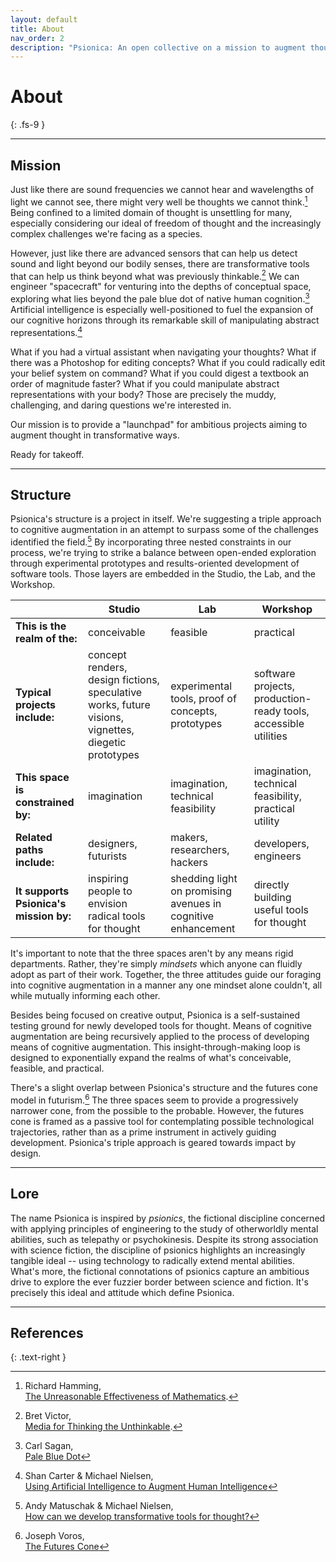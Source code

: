 ```yaml
---
layout: default
title: About
nav_order: 2
description: "Psionica: An open collective on a mission to augment thought for all."
---
```


# About
{: .fs-9 }

---

## Mission

Just like there are sound frequencies we cannot hear and wavelengths of light we cannot see, there might very well be thoughts we cannot think.[^1] Being confined to a limited domain of thought is unsettling for many, especially considering our ideal of freedom of thought and the increasingly complex challenges we're facing as a species.

However, just like there are advanced sensors that can help us detect sound and light beyond our bodily senses, there are transformative tools that can help us think beyond what was previously thinkable.[^2] We can engineer "spacecraft" for venturing into the depths of conceptual space, exploring what lies beyond the pale blue dot of native human cognition.[^3] Artificial intelligence is especially well-positioned to fuel the expansion of our cognitive horizons through its remarkable skill of manipulating abstract representations.[^5]

What if you had a virtual assistant when navigating your thoughts? What if there was a Photoshop for editing concepts? What if you could radically edit your belief system on command? What if you could digest a textbook an order of magnitude faster? What if you could manipulate abstract representations with your body? Those are precisely the muddy, challenging, and daring questions we're interested in.

Our mission is to provide a "launchpad" for ambitious projects aiming to augment thought in transformative ways.

Ready for takeoff.

---

## Structure

Psionica's structure is a project in itself. We're suggesting a triple approach to cognitive augmentation in an attempt to surpass some of the challenges identified the field.[^4] By incorporating three nested constraints in our process, we're trying to strike a balance between open-ended exploration through experimental prototypes and results-oriented development of software tools. Those layers are embedded in the Studio, the Lab, and the Workshop.

|  | Studio | Lab | Workshop |
|-|-|-|-|
| **This is the realm of the:** | conceivable | feasible | practical |
| **Typical projects include:** | concept renders, design fictions, speculative works, future visions, vignettes, diegetic prototypes | experimental tools, proof of concepts, prototypes | software projects, production-ready tools, accessible utilities |
| **This space is constrained by:** | imagination | imagination, technical feasibility | imagination, technical feasibility, practical utility |
| **Related paths include:** | designers, futurists | makers, researchers, hackers | developers, engineers |
| **It supports Psionica's mission by:** | inspiring people to envision radical tools for thought | shedding light on promising avenues in cognitive enhancement | directly building useful tools for thought |

It's important to note that the three spaces aren't by any means rigid departments. Rather, they're simply *mindsets* which anyone can fluidly adopt as part of their work. Together, the three attitudes guide our foraging into cognitive augmentation in a manner any one mindset alone couldn't, all while mutually informing each other.

Besides being focused on creative output, Psionica is a self-sustained testing ground for newly developed tools for thought. Means of cognitive augmentation are being recursively applied to the process of developing means of cognitive augmentation. This insight-through-making loop is designed to exponentially expand the realms of what's conceivable, feasible, and practical.

There's a slight overlap between Psionica's structure and the futures cone model in futurism.[^6] The three spaces seem to provide a progressively narrower cone, from the possible to the probable. However, the futures cone is framed as a passive tool for contemplating possible technological trajectories, rather than as a prime instrument in actively guiding development. Psionica's triple approach is geared towards impact by design.

---

## Lore

The name Psionica is inspired by *psionics*, the fictional discipline concerned with applying principles of engineering to the study of otherworldly mental abilities, such as telepathy or psychokinesis. Despite its strong association with science fiction, the discipline of psionics highlights an increasingly tangible ideal -- using technology to radically extend mental abilities. What's more, the fictional connotations of psionics capture an ambitious drive to explore the ever fuzzier border between science and fiction. It's precisely this ideal and attitude which define Psionica.

---

## References

{: .text-right }
[^1]: Richard Hamming,<br/>[The Unreasonable Effectiveness of Mathematics](https://www.dartmouth.edu/~matc/MathDrama/reading/Hamming.html).
[^2]: Bret Victor,<br/>[Media for Thinking the Unthinkable](http://worrydream.com/MediaForThinkingTheUnthinkable/).
[^3]: Carl Sagan,<br/>[Pale Blue Dot](https://www.youtube.com/watch?v=GO5FwsblpT8)
[^4]: Andy Matuschak & Michael Nielsen,<br/>[How can we develop transformative tools for thought?](https://numinous.productions/ttft/#why-not-more-work)
[^5]: Shan Carter & Michael Nielsen,<br/>[Using Artificial Intelligence to Augment Human Intelligence](https://distill.pub/2017/aia/)
[^6]: Joseph Voros,<br/>[The Futures Cone](https://thevoroscope.com/2017/02/24/the-futures-cone-use-and-history/)